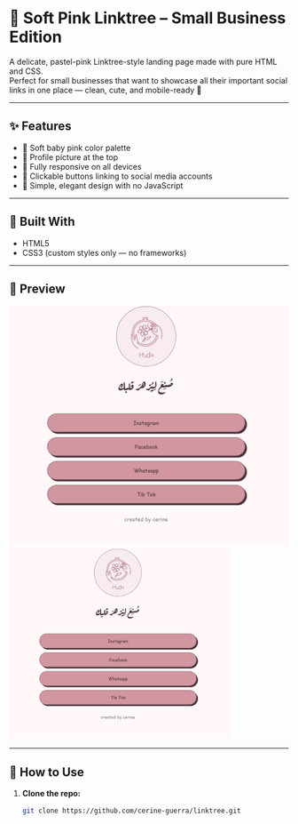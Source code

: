 # 🌸 Soft Pink Linktree – Small Business Edition

A delicate, pastel-pink Linktree-style landing page made with pure HTML and CSS.  
Perfect for small businesses that want to showcase all their important social links in one place — clean, cute, and mobile-ready 💖

---

## ✨ Features

- 🎀 Soft baby pink color palette
- 👤 Profile picture at the top
- 📱 Fully responsive on all devices
- 🔗 Clickable buttons linking to social media accounts
- 💅 Simple, elegant design with no JavaScript

---

## 🌈 Built With

- HTML5  
- CSS3 (custom styles only — no frameworks)

---

## 📸 Preview

![Screenshot of the Linktree project](preview.png)
<img src="preview.png" alt="Preview" width="400"/>


---

## 🧪 How to Use

1. **Clone the repo:**

   ```bash
   git clone https://github.com/cerine-guerra/linktree.git

